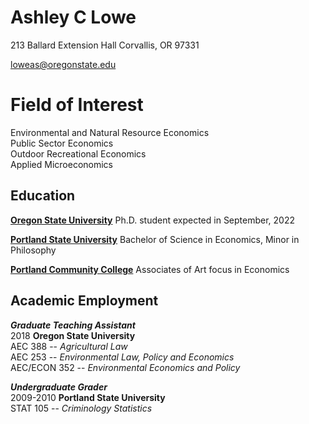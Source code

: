 # Ashley C Lowe

213 Ballard Extension Hall
Corvallis, OR 97331

loweas@oregonstate.edu


# Field of Interest
Environmental and Natural Resource Economics \
Public Sector Economics \
Outdoor Recreational Economics \
Applied Microeconomics 


## Education
**[Oregon State University][]** Ph.D. student expected in September, 2022

**[Portland State University][]** Bachelor of Science in Economics, Minor in Philosophy

**[Portland Community College][]** Associates of Art focus in Economics

## Academic Employment 
**_Graduate Teaching Assistant_** \
2018 **Oregon State University**  \
AEC 388 -- *Agricultural Law* \
AEC 253 -- *Environmental Law, Policy and Economics* \
AEC/ECON 352 -- *Environmental Economics and Policy* 

**_Undergraduate Grader_** \
2009-2010 **Portland State University**  \
STAT 105 -- *Criminology Statistics*






[Oregon State University]: https://appliedecon.oregonstate.edu
[Portland State University]: https://appliedecon.oregonstate.edu
[Portland Community College]: https://www.pcc.edu
